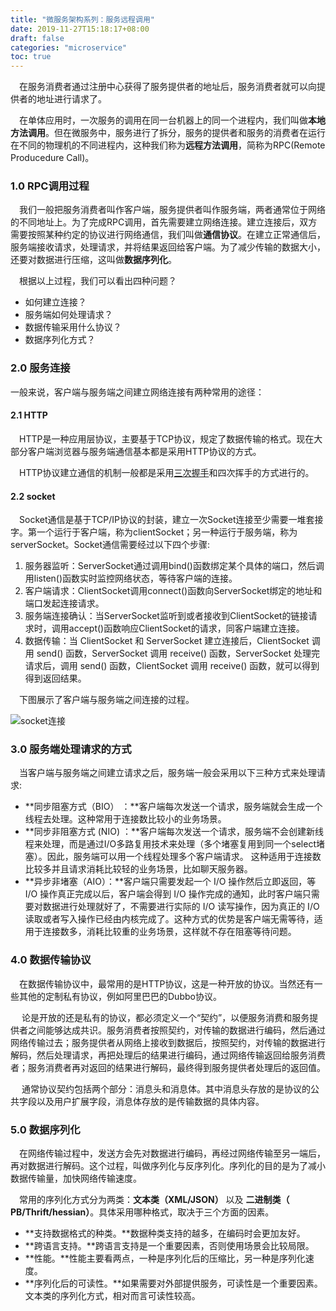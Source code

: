 ```yaml
---
title: "微服务架构系列：服务远程调用"
date: 2019-11-27T15:18:17+08:00
draft: false
categories: "microservice"
toc: true
---
```

&emsp;在服务消费者通过注册中心获得了服务提供者的地址后，服务消费者就可以向提供者的地址进行请求了。

&emsp;在单体应用时，一次服务的调用在同一台机器上的同一个进程内，我们叫做**本地方法调用**。但在微服务中，服务进行了拆分，服务的提供者和服务的消费者在运行在不同的物理机的不同进程内，这种我们称为**远程方法调用**，简称为RPC(Remote Producedure Call)。

### 1.0 RPC调用过程

&emsp;我们一般把服务消费者叫作客户端，服务提供者叫作服务端，两者通常位于网络的不同地址上。为了完成RPC调用，首先需要建立网络连接。建立连接后，双方需要按照某种约定的协议进行网络通信，我们叫做**通信协议**。在建立正常通信后，服务端接收请求，处理请求，并将结果返回给客户端。为了减少传输的数据大小，还要对数据进行压缩，这叫做**数据序列化**。

&emsp;根据以上过程，我们可以看出四种问题？

- 如何建立连接？
- 服务端如何处理请求？
- 数据传输采用什么协议？
- 数据序列化方式？

### 2.0 服务连接

一般来说，客户端与服务端之间建立网络连接有两种常用的途径：

#### 2.1 HTTP

&emsp;HTTP是一种应用层协议，主要基于TCP协议，规定了数据传输的格式。现在大部分客户端浏览器与服务端通信基本都是采用HTTP协议的方式。

&emsp;HTTP协议建立通信的机制一般都是采用[三次握手]( https://condor.depaul.edu/jkristof/technotes/tcp.html )和四次挥手的方式进行的。

#### 2.2 socket

&emsp;Socket通信是基于TCP/IP协议的封装，建立一次Socket连接至少需要一堆套接字。第一个运行于客户端，称为clientSocket；另一种运行于服务端，称为serverSocket。Socket通信需要经过以下四个步骤:

1. 服务器监听：ServerSocket通过调用bind()函数绑定某个具体的端口，然后调用listen()函数实时监控网络状态，等待客户端的连接。
2. 客户端请求：ClientSocket调用connect()函数向ServerSocket绑定的地址和端口发起连接请求。
3. 服务端连接确认：当ServerSocket监听到或者接收到ClientSocket的链接请求时，调用accept()函数响应ClientSocket的请求，同客户端建立连接。
4. 数据传输：当 ClientSocket 和 ServerSocket 建立连接后，ClientSocket 调用 send() 函数，ServerSocket 调用 receive() 函数，ServerSocket 处理完请求后，调用 send() 函数，ClientSocket 调用 receive() 函数，就可以得到得到返回结果。

&emsp;下图展示了客户端与服务端之间连接的过程。

![socket连接](../images/microservice/socket_connect.jpg)



### 3.0 服务端处理请求的方式

&emsp;当客户端与服务端之间建立请求之后，服务端一般会采用以下三种方式来处理请求:

-  **同步阻塞方式（BIO） ：**客户端每次发送一个请求，服务端就会生成一个线程去处理。这种常用于连接数比较小的业务场景。
-  **同步非阻塞方式 (NIO) ：**客户端每次发送一个请求，服务端不会创建新线程来处理，而是通过I/O多路复用技术来处理（多个堵塞复用到同一个select堵塞）。因此，服务端可以用一个线程处理多个客户端请求。 这种适用于连接数比较多并且请求消耗比较轻的业务场景，比如聊天服务器。 
- **异步非堵塞（AIO）：**客户端只需要发起一个 I/O 操作然后立即返回，等 I/O 操作真正完成以后，客户端会得到 I/O 操作完成的通知，此时客户端只需要对数据进行处理就好了，不需要进行实际的 I/O 读写操作，因为真正的 I/O 读取或者写入操作已经由内核完成了。这种方式的优势是客户端无需等待，适用于连接数多，消耗比较重的业务场景，这样就不存在阻塞等待问题。

### 4.0 数据传输协议

&emsp;在数据传输协议中，最常用的是HTTP协议，这是一种开放的协议。当然还有一些其他的定制私有协议，例如阿里巴巴的Dubbo协议。

&emsp; 论是开放的还是私有的协议，都必须定义一个“契约”，以便服务消费和服务提供者之间能够达成共识。服务消费者按照契约，对传输的数据进行编码，然后通过网络传输过去；服务提供者从网络上接收到数据后，按照契约，对传输的数据进行解码，然后处理请求，再把处理后的结果进行编码，通过网络传输返回给服务消费者；服务消费者再对返回的结果进行解码，最终得到服务提供者处理后的返回值。 

&emsp; 通常协议契约包括两个部分：消息头和消息体。其中消息头存放的是协议的公共字段以及用户扩展字段，消息体存放的是传输数据的具体内容。 

### 5.0 数据序列化

&emsp;在网络传输过程中，发送方会先对数据进行编码，再经过网络传输至另一端后，再对数据进行解码。这个过程，叫做序列化与反序列化。序列化的目的是为了减小数据传输量，加快网络传输速度。

&emsp;常用的序列化方式分为两类：**文本类（XML/JSON）** 以及   **二进制类（ PB/Thrift/hessian）**。具体采用哪种格式，取决于三个方面的因素。

- **支持数据格式的种类。**数据种类支持的越多，在编码时会更加友好。
- **跨语言支持。**跨语言支持是一个重要因素，否则使用场景会比较局限。
- **性能。**性能主要看两点，一种是序列化后的压缩比，另一种是序列化速度。
- **序列化后的可读性。**如果需要对外部提供服务，可读性是一个重要因素。文本类的序列化方式，相对而言可读性较高。



